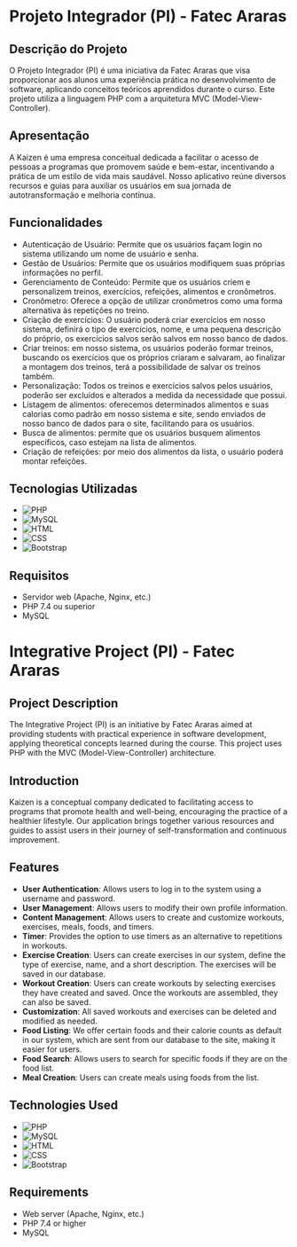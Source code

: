 # Projeto Integrador (PI) - Fatec Araras

## Descrição do Projeto

O Projeto Integrador (PI) é uma iniciativa da Fatec Araras que visa proporcionar aos alunos uma experiência prática no desenvolvimento de software, aplicando conceitos teóricos aprendidos durante o curso. Este projeto utiliza a linguagem PHP com a arquitetura MVC (Model-View-Controller).

## Apresentação
A Kaizen é uma empresa conceitual dedicada a facilitar o acesso de pessoas a programas que promovem saúde e bem-estar, incentivando a prática de um estilo de vida mais saudável. Nosso aplicativo reúne diversos recursos e guias para auxiliar os usuários em sua jornada de autotransformação e melhoria contínua.

## Funcionalidades

- Autenticação de Usuário: Permite que os usuários façam login no sistema utilizando um nome de usuário e senha.
-	Gestão de Usuários: Permite que os usuários modifiquem suas próprias informações no perfil.
-	Gerenciamento de Conteúdo: Permite que os usuários criem e personalizem treinos, exercícios, refeições, alimentos e cronômetros.
-	Cronômetro: Oferece a opção de utilizar cronômetros como uma forma alternativa às repetições no treino.
-	Criação de exercícios: O usuário poderá criar exercícios em nosso sistema, definirá o tipo de exercícios, nome, e uma pequena descrição do próprio, os exercícios salvos serão salvos em nosso banco de dados.
-	Criar treinos: em nosso sistema, os usuários poderão formar treinos, buscando os exercícios que os próprios criaram e salvaram, ao finalizar a montagem dos treinos, terá a possibilidade de salvar os treinos também.
-	Personalização: Todos os treinos e exercícios salvos pelos usuários, poderão ser excluídos e alterados a medida da necessidade que possui.
-	Listagem de alimentos: oferecemos determinados alimentos e suas calorias como padrão em nosso sistema e site, sendo enviados de nosso banco de dados para o site, facilitando para os usuários.
-	Busca de alimentos: permite que os usuários busquem alimentos específicos, caso estejam na lista de alimentos.
-	Criação de refeições: por meio dos alimentos da lista, o usuário poderá montar refeições.


## Tecnologias Utilizadas

- ![PHP](https://img.shields.io/badge/PHP-7.4+-blue)
- ![MySQL](https://img.shields.io/badge/MySQL-5.7+-orange)
- ![HTML](https://img.shields.io/badge/HTML-5-red)
- ![CSS](https://img.shields.io/badge/CSS-3-blue)
- ![Bootstrap](https://img.shields.io/badge/Bootstrap-4-purple)

## Requisitos

- Servidor web (Apache, Nginx, etc.)
- PHP 7.4 ou superior
- MySQL

# Integrative Project (PI) - Fatec Araras

## Project Description

The Integrative Project (PI) is an initiative by Fatec Araras aimed at providing students with practical experience in software development, applying theoretical concepts learned during the course. This project uses PHP with the MVC (Model-View-Controller) architecture.

## Introduction
Kaizen is a conceptual company dedicated to facilitating access to programs that promote health and well-being, encouraging the practice of a healthier lifestyle. Our application brings together various resources and guides to assist users in their journey of self-transformation and continuous improvement.

## Features

- **User Authentication**: Allows users to log in to the system using a username and password.
- **User Management**: Allows users to modify their own profile information.
- **Content Management**: Allows users to create and customize workouts, exercises, meals, foods, and timers.
- **Timer**: Provides the option to use timers as an alternative to repetitions in workouts.
- **Exercise Creation**: Users can create exercises in our system, define the type of exercise, name, and a short description. The exercises will be saved in our database.
- **Workout Creation**: Users can create workouts by selecting exercises they have created and saved. Once the workouts are assembled, they can also be saved.
- **Customization**: All saved workouts and exercises can be deleted and modified as needed.
- **Food Listing**: We offer certain foods and their calorie counts as default in our system, which are sent from our database to the site, making it easier for users.
- **Food Search**: Allows users to search for specific foods if they are on the food list.
- **Meal Creation**: Users can create meals using foods from the list.

## Technologies Used

- ![PHP](https://img.shields.io/badge/PHP-7.4+-blue)
- ![MySQL](https://img.shields.io/badge/MySQL-5.7+-orange)
- ![HTML](https://img.shields.io/badge/HTML-5-red)
- ![CSS](https://img.shields.io/badge/CSS-3-blue)
- ![Bootstrap](https://img.shields.io/badge/Bootstrap-4-purple)

## Requirements

- Web server (Apache, Nginx, etc.)
- PHP 7.4 or higher
- MySQL
